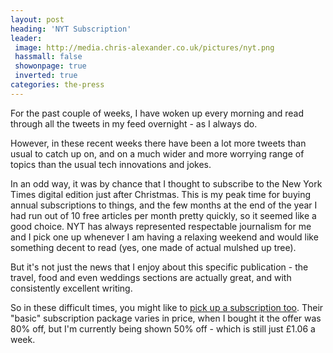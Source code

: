 ```yaml
---
layout: post
heading: 'NYT Subscription'
leader:
 image: http://media.chris-alexander.co.uk/pictures/nyt.png
 hassmall: false
 showonpage: true
 inverted: true
categories: the-press
---
```


For the past couple of weeks, I have woken up every morning and read through all the tweets in my feed overnight - as I always do.

However, in these recent weeks there have been a lot more tweets than usual to catch up on, and on a much wider and more worrying range of topics than the usual tech innovations and jokes.

In an odd way, it was by chance that I thought to subscribe to the New York Times digital edition just after Christmas. This is my peak time for buying annual subscriptions to things, and the few months at the end of the year I had run out of 10 free articles per month pretty quickly, so it seemed like a good choice. NYT has always represented respectable journalism for me and I pick one up whenever I am having a relaxing weekend and would like something decent to read (yes, one made of actual mulshed up tree).

But it's not just the news that I enjoy about this specific publication - the travel, food and even weddings sections are actually great, and with consistently excellent writing.

So in these difficult times, you might like to [pick up a subscription too](http://www.nytimes.com/subscriptions/inyt/lp87JWF.html). Their "basic" subscription package varies in price, when I bought it the offer was 80% off, but I'm currently being shown 50% off - which is still just £1.06 a week.